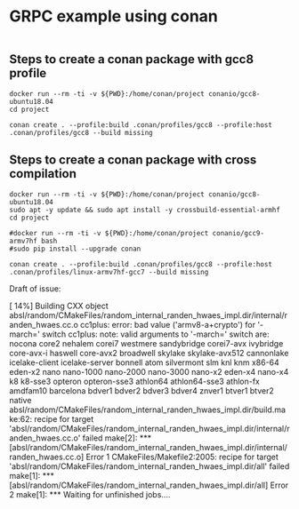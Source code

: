 # GRPC example using conan

```

```

## Steps to create a conan package with gcc8 profile

```
docker run --rm -ti -v ${PWD}:/home/conan/project conanio/gcc8-ubuntu18.04
cd project

conan create . --profile:build .conan/profiles/gcc8 --profile:host .conan/profiles/gcc8 --build missing
```

## Steps to create a conan package with cross compilation

```
docker run --rm -ti -v ${PWD}:/home/conan/project conanio/gcc8-ubuntu18.04
sudo apt -y update && sudo apt install -y crossbuild-essential-armhf
cd project

#docker run --rm -ti -v ${PWD}:/home/conan/project conanio/gcc9-armv7hf bash
#sudo pip install --upgrade conan

conan create . --profile:build .conan/profiles/gcc8 --profile:host .conan/profiles/linux-armv7hf-gcc7 --build missing
```

Draft of issue:

[ 14%] Building CXX object absl/random/CMakeFiles/random_internal_randen_hwaes_impl.dir/internal/randen_hwaes.cc.o
cc1plus: error: bad value ('armv8-a+crypto') for '-march=' switch
cc1plus: note: valid arguments to '-march=' switch are: nocona core2 nehalem corei7 westmere sandybridge corei7-avx ivybridge core-avx-i haswell core-avx2 broadwell skylake skylake-avx512 cannonlake icelake-client icelake-server bonnell atom silvermont slm knl knm x86-64 eden-x2 nano nano-1000 nano-2000 nano-3000 nano-x2 eden-x4 nano-x4 k8 k8-sse3 opteron opteron-sse3 athlon64 athlon64-sse3 athlon-fx amdfam10 barcelona bdver1 bdver2 bdver3 bdver4 znver1 btver1 btver2 native
absl/random/CMakeFiles/random_internal_randen_hwaes_impl.dir/build.make:62: recipe for target 'absl/random/CMakeFiles/random_internal_randen_hwaes_impl.dir/internal/randen_hwaes.cc.o' failed
make[2]: *** [absl/random/CMakeFiles/random_internal_randen_hwaes_impl.dir/internal/randen_hwaes.cc.o] Error 1
CMakeFiles/Makefile2:2005: recipe for target 'absl/random/CMakeFiles/random_internal_randen_hwaes_impl.dir/all' failed
make[1]: *** [absl/random/CMakeFiles/random_internal_randen_hwaes_impl.dir/all] Error 2
make[1]: *** Waiting for unfinished jobs....